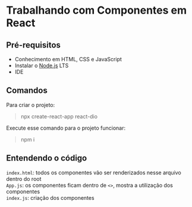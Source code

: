 # Trabalhando com Componentes em React
## Pré-requisitos
- Conhecimento em HTML, CSS e JavaScript
- Instalar o [Node.js](https://nodejs.org/pt-br/download/) LTS
- IDE

## Comandos
Para criar o projeto:
>npx create-react-app react-dio

Execute esse comando para o projeto funcionar:
>npm i 

## Entendendo o código 
`index.html`: todos os componentes vão ser renderizados nesse arquivo dentro do root <br> 
`App.js`: os componentes ficam dentro de `<>`, mostra a utilização dos componentes <br>
`index.js`: criação dos componentes <br>
